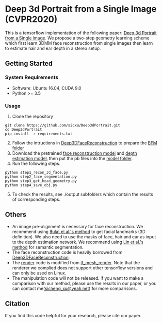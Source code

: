 # Deep 3d Portrait from a Single Image (CVPR2020)
This is a tensorflow implementation of the following paper: [Deep 3d Portrait from a Single Image](https://arxiv.org/abs/2004.11598). We propose a two-step geometry learning scheme which first learn 3DMM face reconstruction from single images then learn to estimate hair and ear depth in a stereo setup.
<!-- <p align="center"> 
<img src="images/pipeline.jpg">
</p> -->



<!-- - Typical single-image head reconstruction results. Our method can deal with a large variety of face shapes and hair styles, generating high-quality 3D head models. 
<p align="center"> 
<img src="images/3d_results.jpg">
</p>


- Typical pose manipulation results. The left column shows the input images to our method, and the other columns
show our synthesized images with altered head poses.
<p align="center"> 
<img src="images/pose_manipulation.jpg">
</p> -->


## Getting Started
### System Requirements
- Software: Ubuntu 16.04, CUDA 9.0
- Python  >= 3.5
### Usage
1. Clone the repository
```
git clone https://github.com/sicxu/Deep3dPortrait.git
cd Deep3dPortrait
pip install -r requirements.txt
```
2. Follow the intructions in [Deep3DFaceReconstruction](https://github.com/microsoft/Deep3DFaceReconstruction) to prepare the [BFM folder](/BFM)
3. Download the pretrained [face reconstruction model](https://drive.google.com/file/d/1fPsvLKghlCK8rknb9GPiKwIq9HIqWWwV/view?usp=sharing) and [depth estimation model](https://drive.google.com/file/d/1QUSK4k6ZONOZWpph9GHW0VGAiKFggEU5/view?usp=sharing), then put the pb files into the [model folder](model).
4. Run the following steps.

```
python step1_recon_3d_face.py
python step2_face_segmentation.py
python step3_get_head_geometry.py
python step4_save_obj.py
```

5. To check the results, see ./output subfolders which contain the results of corresponding steps.
   
## Others
- An image pre-alignment is necessary for face reconstruction. We recommend using [Bulat et al.'s method](https://github.com/1adrianb/2D-and-3D-face-alignment) to get facial landmarks (3D definition). We also need to use the masks of face,  hair and ear as input to the depth estimation network. We recommend using [Lin et al.'s method](https://arxiv.org/pdf/1906.01342.pdf) for semantic segmentation.
- The face reconstruction code is heavily borrowed from [Deep3DFaceReconstruction](https://github.com/microsoft/Deep3DFaceReconstruction).
- The [render](utils/render) code is modified from [tf_mesh_render](https://github.com/google/tf_mesh_renderer/tree/ba27ea1798f6ee8d03ddbc52f42ab4241f9328bb). Note that the renderer we complied does not support other tensorflow versions and can only be used on Linux.
- The manipulation code will not be released. If you want to make a comparison with our method, please use the results in our paper, or you can contact me(sicheng_xu@yeah.net) for more comparisons.

## Citation
If you find this code helpful for your research, please cite our paper.

